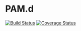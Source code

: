 # PAM.d

[![Build Status](https://travis-ci.org/mschwager/pamd.svg?branch=master)](https://travis-ci.org/mschwager/pamd)
[![Coverage Status](https://coveralls.io/repos/github/mschwager/pamd/badge.svg?branch=master)](https://coveralls.io/github/mschwager/pamd?branch=master)
